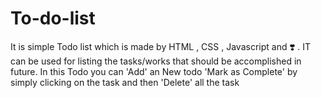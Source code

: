 # To-do-list
It is simple Todo list which is made by HTML , CSS , Javascript and ❣️ . IT can be used for listing the tasks/works that should be accomplished in future. In this Todo you can 'Add' an New todo 'Mark as Complete' by simply clicking on the task and then 'Delete' all the task
